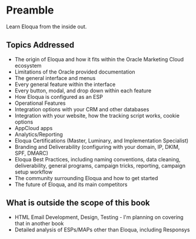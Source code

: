 # Preamble

Learn Eloqua from the inside out.

## Topics Addressed

* The origin of Eloqua and how it fits within the Oracle Marketing Cloud ecosystem
* Limitations of the Oracle provided documentation
* The general interface and menus
* Every general feature within the interface
* Every button, modal, and drop down within each feature
* How Eloqua is configured as an ESP
* Operational Features
* Integration options with your CRM and other databases
* Integration with your website, how the tracking script works, cookie options
* AppCloud apps
* Analytics/Reporting
* Eloqua Certifications \(Master, Luminary, and Implementation Specialist\)
* Branding and Deliverability \(configuring with your domain, IP, DKIM, SPF, DMARC\)
* Eloqua Best Practices, including naming conventions, data cleaning, deliverability, general programs, campaign tricks, reporting, campaign setup workflow
* The community surrounding Eloqua and how to get started
* The future of Eloqua, and its main competitors

## What is outside the scope of this book

* HTML Email Development, Design, Testing - I'm planning on covering that in another book
* Detailed analysis of ESPs/MAPs other than Eloqua, including Responsys



